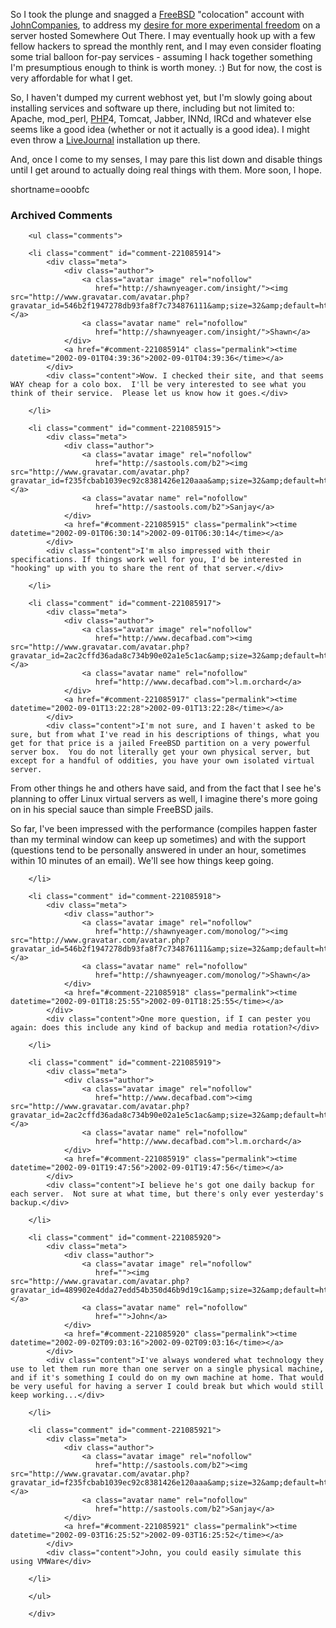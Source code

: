 <p>So I took the plunge and snagged a <a href="http://www.decafbad.com/twiki/bin/view/Main/FreeBSD">FreeBSD</a> "colocation" account with <a href="http://www.johncompanies.com/collocation/freebsd/index.html">JohnCompanies</a>, to address my <a href="http://www.decafbad.com/news_archives/000252.phtml">desire for more experimental freedom</a> on a server hosted Somewhere Out There.  I may eventually hook up with a few fellow hackers to spread the monthly rent, and I may even consider floating some trial balloon for-pay services - assuming I hack together something I'm presumptious enough to think is worth money.  :)  But for now, the cost is very affordable for what I get.</p>
<p>So, I haven't dumped my current webhost yet, but I'm slowly going about installing services and software up there, including but not limited to: Apache, mod_perl, <a href="http://www.decafbad.com/twiki/bin/view/Main/PHP">PHP</a>4, Tomcat, Jabber, INNd, IRCd and whatever else seems like a good idea (whether or not it actually is a good idea).  I might even throw a <a href="http://www.decafbad.com/twiki/bin/view/Main/LiveJournal">LiveJournal</a> installation up there.</p>
<p>And, once I come to my senses, I may pare this list down and disable things until I get around to actually doing real things with them.  More soon, I hope.</p>
<!--more-->
shortname=ooobfc

<div id="comments" class="comments archived-comments">
            <h3>Archived Comments</h3>
            
        <ul class="comments">
            
        <li class="comment" id="comment-221085914">
            <div class="meta">
                <div class="author">
                    <a class="avatar image" rel="nofollow" 
                       href="http://shawnyeager.com/insight/"><img src="http://www.gravatar.com/avatar.php?gravatar_id=546b2f1947278db93fa8f7c734876111&amp;size=32&amp;default=http://mediacdn.disqus.com/1320279820/images/noavatar32.png"/></a>
                    <a class="avatar name" rel="nofollow" 
                       href="http://shawnyeager.com/insight/">Shawn</a>
                </div>
                <a href="#comment-221085914" class="permalink"><time datetime="2002-09-01T04:39:36">2002-09-01T04:39:36</time></a>
            </div>
            <div class="content">Wow. I checked their site, and that seems WAY cheap for a colo box.  I'll be very interested to see what you think of their service.  Please let us know how it goes.</div>
            
        </li>
    
        <li class="comment" id="comment-221085915">
            <div class="meta">
                <div class="author">
                    <a class="avatar image" rel="nofollow" 
                       href="http://sastools.com/b2"><img src="http://www.gravatar.com/avatar.php?gravatar_id=f235fcbab1039ec92c8381426e120aaa&amp;size=32&amp;default=http://mediacdn.disqus.com/1320279820/images/noavatar32.png"/></a>
                    <a class="avatar name" rel="nofollow" 
                       href="http://sastools.com/b2">Sanjay</a>
                </div>
                <a href="#comment-221085915" class="permalink"><time datetime="2002-09-01T06:30:14">2002-09-01T06:30:14</time></a>
            </div>
            <div class="content">I'm also impressed with their specifications. If things work well for you, I'd be interested in "hooking" up with you to share the rent of that server.</div>
            
        </li>
    
        <li class="comment" id="comment-221085917">
            <div class="meta">
                <div class="author">
                    <a class="avatar image" rel="nofollow" 
                       href="http://www.decafbad.com"><img src="http://www.gravatar.com/avatar.php?gravatar_id=2ac2cffd36ada8c734b90e02a1e5c1ac&amp;size=32&amp;default=http://mediacdn.disqus.com/1320279820/images/noavatar32.png"/></a>
                    <a class="avatar name" rel="nofollow" 
                       href="http://www.decafbad.com">l.m.orchard</a>
                </div>
                <a href="#comment-221085917" class="permalink"><time datetime="2002-09-01T13:22:28">2002-09-01T13:22:28</time></a>
            </div>
            <div class="content">I'm not sure, and I haven't asked to be sure, but from what I've read in his descriptions of things, what you get for that price is a jailed FreeBSD partition on a very powerful server box.  You do not literally get your own physical server, but except for a handful of oddities, you have your own isolated virtual server.

From other things he and others have said, and from the fact that I see he's planning to offer Linux virtual servers as well, I imagine there's more going on in his special sauce than simple FreeBSD jails.

So far, I've been impressed with the performance (compiles happen faster than my terminal window can keep up sometimes) and with the support (questions tend to be personally answered in under an hour, sometimes within 10 minutes of an email).  We'll see how things keep going.</div>
            
        </li>
    
        <li class="comment" id="comment-221085918">
            <div class="meta">
                <div class="author">
                    <a class="avatar image" rel="nofollow" 
                       href="http://shawnyeager.com/monolog/"><img src="http://www.gravatar.com/avatar.php?gravatar_id=546b2f1947278db93fa8f7c734876111&amp;size=32&amp;default=http://mediacdn.disqus.com/1320279820/images/noavatar32.png"/></a>
                    <a class="avatar name" rel="nofollow" 
                       href="http://shawnyeager.com/monolog/">Shawn</a>
                </div>
                <a href="#comment-221085918" class="permalink"><time datetime="2002-09-01T18:25:55">2002-09-01T18:25:55</time></a>
            </div>
            <div class="content">One more question, if I can pester you again: does this include any kind of backup and media rotation?</div>
            
        </li>
    
        <li class="comment" id="comment-221085919">
            <div class="meta">
                <div class="author">
                    <a class="avatar image" rel="nofollow" 
                       href="http://www.decafbad.com"><img src="http://www.gravatar.com/avatar.php?gravatar_id=2ac2cffd36ada8c734b90e02a1e5c1ac&amp;size=32&amp;default=http://mediacdn.disqus.com/1320279820/images/noavatar32.png"/></a>
                    <a class="avatar name" rel="nofollow" 
                       href="http://www.decafbad.com">l.m.orchard</a>
                </div>
                <a href="#comment-221085919" class="permalink"><time datetime="2002-09-01T19:47:56">2002-09-01T19:47:56</time></a>
            </div>
            <div class="content">I believe he's got one daily backup for each server.  Not sure at what time, but there's only ever yesterday's backup.</div>
            
        </li>
    
        <li class="comment" id="comment-221085920">
            <div class="meta">
                <div class="author">
                    <a class="avatar image" rel="nofollow" 
                       href=""><img src="http://www.gravatar.com/avatar.php?gravatar_id=489902e4dda27edd54b350d46b9d19c1&amp;size=32&amp;default=http://mediacdn.disqus.com/1320279820/images/noavatar32.png"/></a>
                    <a class="avatar name" rel="nofollow" 
                       href="">John</a>
                </div>
                <a href="#comment-221085920" class="permalink"><time datetime="2002-09-02T09:03:16">2002-09-02T09:03:16</time></a>
            </div>
            <div class="content">I've always wondered what technology they use to let them run more than one server on a single physical machine, and if it's something I could do on my own machine at home. That would be very useful for having a server I could break but which would still keep working...</div>
            
        </li>
    
        <li class="comment" id="comment-221085921">
            <div class="meta">
                <div class="author">
                    <a class="avatar image" rel="nofollow" 
                       href="http://sastools.com/b2"><img src="http://www.gravatar.com/avatar.php?gravatar_id=f235fcbab1039ec92c8381426e120aaa&amp;size=32&amp;default=http://mediacdn.disqus.com/1320279820/images/noavatar32.png"/></a>
                    <a class="avatar name" rel="nofollow" 
                       href="http://sastools.com/b2">Sanjay</a>
                </div>
                <a href="#comment-221085921" class="permalink"><time datetime="2002-09-03T16:25:52">2002-09-03T16:25:52</time></a>
            </div>
            <div class="content">John, you could easily simulate this using VMWare</div>
            
        </li>
    
        </ul>
    
        </div>
    